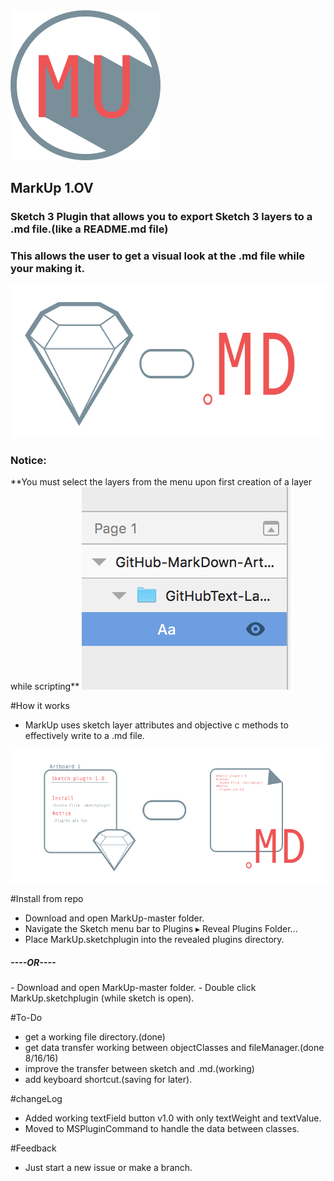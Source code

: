 <img height = "240" src = "https://github.com/JoeManto/MarkUp/blob/master/res/logo.jpg"/>
<h2>MarkUp 1.OV</h2>
<h3>Sketch 3 Plugin that allows you to export Sketch 3 layers to a .md file.(like a README.md file)</h3>
<h3>This allows the user to get a visual look at the .md file while your making it.</h3>
<img height = "244" src = "https://github.com/JoeManto/MarkUp/blob/master/res/logo_2.jpg"/>

<h3>Notice:</h3>
**You must select the layers from the menu upon first creation of a layer while scripting**
<img height = "324" src = "https://github.com/JoeManto/MarkUp/blob/master/res/notice_1.png"/>

#How it works
- MarkUp uses sketch layer attributes and objective c methods to effectively write to a .md file.
<img height = "213" src = "https://github.com/JoeManto/MarkUp/blob/master/res/logo_3.jpg"/>
<br>

#Install from repo
- Download and open MarkUp-master folder.
- Navigate the Sketch menu bar to Plugins ▸ Reveal Plugins Folder...
- Place MarkUp.sketchplugin into the revealed plugins directory.
<h5>----OR----</h5>
- Download and open MarkUp-master folder.
- Double click MarkUp.sketchplugin (while sketch is open).

#To-Do
- get a working file directory.(done)
- get data transfer working between objectClasses and fileManager.(done 8/16/16)
- improve the transfer between sketch and .md.(working)
- add keyboard shortcut.(saving for later).

#changeLog
- Added working textField button v1.0 with only textWeight and textValue.
- Moved to MSPluginCommand to handle the data between classes.

#Feedback
- Just start a new issue or make a branch.
